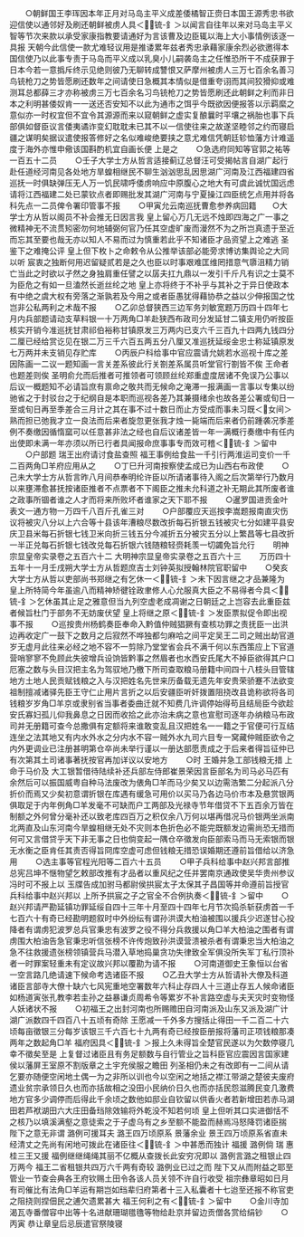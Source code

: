 <!-- { "loadSidebar": true } -->
　　○朝鲜国王李珲因本年正月对马岛主平义成差倭橘智正赍日本国王源秀忠书欲迎信使以通邻好及刷还朝鲜被虏人具＜锍-釒＞以闻言自往年以来对马岛主平义智等节次来款以承受家康指教要请通好为言该曹及边臣辄以海上大小事情例该逐一具报  天朝今此信使一款尤难轻议用是推诿累年兹者秀忠承藉家康余烈必欲邀得本国信使乃以此事专责于马岛而平义成以乳臭小儿嗣袭岛主之任惟恐所干不成获罪于日本今若一意撝斥终示见绝则彼乃无聊转成讐恨又萨摩州被虏人三万七百余名善习鸟铳枪刀之势皆愿刷还数年之间请使日急概其本情似是借重夸诩而其间狡猾抑或难测耳总都薛三才亦称被虏三万七百余名习鸟铳枪刀之势皆愿刷还此朝鲜之利而非日本之利明甚倭奴肯一一送还否安知不以此为通市之饵乎今既欲因便报答以示羁縻之意似亦一时权宜但不宜令其源源而来以窥朝鲜之虚实复酿曩时平壤之祸胎也事下兵部俱如督臣议言倭夷谲诈变幻耽耽未已其不以一信使往来之故遂坚睦邻之约而寝启疆之谋明矣据议遣使报答修好之名似难峻绝要挟之意尤难信凭朝廷轸恤藩方计难遥度于海外亦惟申儆该国斟酌机宜自画长便  上是之
　　○急选府同知等官郭之祐等一百五十二员
　　○壬子大学士方从哲言适接蓟辽总督汪可受揭帖言自湖广起行赴任道经河南见各处地方旱蝗相继民不聊生汹汹思乱因思湖广河南及江西福建四省巡抚一时俱缺弹压无人万一饥民啸呼倭虏响应中原腹心之地大有可虞此诚忧国远虑请将江西福建二处已蒙钦点者即赐批发其湖广河南与宁夏操江四臣统乞点用并将各科先点一二员俾令署印管事不报
　　○甲寅允云南巡抚曹愈参养病回籍　　○大学士方从哲以阁员不补会推无日因言我  皇上留心万几无远不烛即四海之广一事之微精神无不流贯矧密勿何地辅弼何官乃任其空虚旷废而漫然不为之所岂真遗于至近而忘其至要也哉无亦以知人不易而过为慎重若此乎不知诸臣才品资望上之难逃  圣鉴下之难掩公评  皇上但下枚卜之命敕令从公推举该部必能旁求博访集舆论之大同以听  宸衷之独断何用迟留疑贰若是之久也臣以时事艰难匡维罔措意气隳沮精力销亡当此之时欲以孑然之身独肩重任譬之以孱夫扛九鼎以一发引千斤凡有识之士莫不为臣危之有如一旦溘然长逝丝纶之地  皇上亦将终于不补乎与其补之于异日使政本有中绝之虞大权有旁落之渐孰若及今用之或者臣愚犹得藉协恭之益以少伸报国之忱岂非公私两利之术哉不报
　　○乙卯总督狭西三边军务刘敏宽题万历四十四年七月内兵部题请动支草料银一十万两角□羊赴狭西布政司分发延甘二镇支用仍听按臣核实开销今准巡抚甘肃祁伯裕称甘镇原发三万两内已支六千三百九十四两九钱四分二厘已经给赏讫见在银二万三千六百五两五分八厘又准巡抚延绥金忠士称延镇原发七万两并未支销见存贮库
　　○丙辰户科给事中官应震请允姚若水巡视十库之差因陈画一二议一题知画一言关差系彼此行关劄差系属员听堂官行劄皆不俟  王命者也题差则俟  圣明俞允而后推者可推领者可领顾丝纶郑重虚度居诸不免误乃公事以后议一概题知不必请旨庶有禀命之敬共而无候命之淹滞一报满画一言事以专集以纷驰省之于封驳台之于纪纲自是本职而巡视各差乃其兼摄绪余也故各差公署或旬日一至或旬日再至季差合三月计之其在事不过十数日而止方受成而事未习既＜女间＞熟而担已弛我才立一良法而后来者旋忽更张我才烛一毙端而后来者仍前踵袭况季差例不奏缴因循惰窳可以任意甚非法之经也自后议诸差皆一年一满概行奏缴中有任内出使即未满一年亦须以所已行者具闻报命庶事事专而效可稽＜锍-釒＞留中
　　○户部题  瑞王出府请讨食盐查照  福王事例给食盐一千引行两淮运司变价一千二百两角□羊府应用从之
　　○丁巳升河南按察使孟成已为山西右布政使
　　○己未大学士方从哲言昨八月间恭奉明纶许臣以所请诸事待入阁之后次第举行乃数月以来壅滞愈甚抚按诸臣推者不点票者不下阁臣之推未允科道之补无期此其所废者谁之政事所锢者谁之人才而将来所败坏者谁家之天下耶不报
　　○暹罗国进贡金叶表文一通方物一万四千八百斤孔雀三对
　　○户部覆应天巡按李嵩题报南直灾伤议将被灾八分以上六合等十县该年漕粮尽数改折每石折银五钱被灾七分如建平县安庆卫县米每石折银七钱卫米向折三钱五分今减折五分被灾五分以上繁昌等七县改折一半正兑每石折银七钱改兑每石折银六钱随粮轻赍耗羡一切蠲免旨允行
　　明神宗显皇帝实录卷之五百六十二
大明神宗显皇帝实录卷之五百六十三
　　万历四十五年十一月壬戌朔大学士方从哲题庶吉士刘钟英拟授翰林院官职留中
　　○癸亥大学士方从哲以吏部尚书郑继之有乞休一＜锍-釒＞未下因言继之才品兼隆为  皇上所特简今年虽逾八而精神矫徤铨政聿修人心允服真大臣之不易得者今具＜锍-釒＞乞休虽其止足之雅意但当九列空虚老成凋谢之日朝廷之上岂容去此重臣兹者候旨杜门于部务不无妨废伏望  皇上将继之原＜锍-釒＞发臣票拟促令即出视事不报
　　○巡按贵州杨鹤奏臣奉命入黔值仲贼猖獗有查核功罪之责抚臣一出洪边再收定广一鼓下之数月之后寂然不哗独都匀麻哈之间平定吴王二司之贼出劫官道岁无虚月此往来必经之地不容不一剪除乃堂堂省会兵不满千何以东西策应上下官道营哨寥寥不免顾此失彼增兵设饷皆黔事之然眉者也水西安氏尾大不掉臣欲得其户口厄塞之数与头目汉把主名为驾驭地乃檄下所司查取粮马册籍中间四十八枝头目管辖地方土地人民贡赋钱粮之入与汉把姓名先世来历备载无遗先年安贵荣骄蹇不法欲变  祖制擅减诸驿先臣王守仁止用片言折之以后安疆臣听奸拨置阻挠改县诡称欲将各司钱粮岁岁角□羊京或隶别省当事者委曲迁就不知费几许调停始得苟且结局臣今欲趁安氏寡妇孤儿仰我鼻息之日因而收拾之此亦治未病之意也宣慰司逐年办纳粮马布政司并无册籍可查今总撒俱有定额将来谁敢变乱且汉把姓名一一籍之于官便可行互结连坐之法其地又有内水外水之分内水不容一贼外水九司六目专一窝藏仲贼臣欲令之内外更调业已注册甚明第仓卒尚未举行谨以一册达部愿责成之于后来者得旨征仲已有次第其土司诸事著抚按官再加详议以安地方
　　○时  王婚并急工部钱粮无措  上命于马价及  大工银暂借待陆续补还兵部左侍郎崔景荣因言臣部名为司马必马匹有余然后可以振国威粤自种马法废改为俵角□羊而马少矣又以边需浩繁二分起派八分折价而焉又少矣初意谓折银在库遇有缓急可用价以买马乃各边马价市本及悬赏银两俱取足于内年例角□羊发毫不可缺而户工两部及光禄寺节年借贷不下五百余万皆在制额之外何曾分毫补还以致老库四百万之积仅余八万何以堪再借况马价银两坐派南北两直及山东河南今旱蝗相继无处不灾则本色折色必不能完既额发边需尚恐无措而何可又言借贷乎天下非无事之日也倘变起一隅仓卒徵发向臣部索马而马无索银而银无水衡之臣肯任其责否得旨冏库空虚可虑但钱粮无措恐误婚期还遵前旨借给以济急用
　　○选主事等官程光阳等二百六十五员
　　○甲子兵科给事中赵兴邦言部推总宪吕坤不惬物望乞敕部改推有才品者以重风纪之任并罢南京通政使吴华贵州参议冯时可不报上以  玉牒告成加驸马都尉侯拱宸太子太保其子昌国等并命遵前旨授官兵科给事中赵兴邦以  上所予拱宸之子之官全不合例执奏＜锍-釒＞留中
　　○赵兴邦请严勘延镇功罪延绥自四十三年十月至四十四年七月节次捣杀斩获虏首一千七百六十有奇已经勘明题叙时中外纷纭有谓孙洪谟大柏油被围以援兵少迟遂甘心投降者有谓虏犯波罗总兵官秉忠有波罗之役不得分兵救援以角□羊大柏油之围者有谓虏围大柏油告急官秉忠听信张榜不许传炮致孙洪谟营溃被杀者有谓秉忠当大柏油之急不往救援遗张榜领镇营兵马潜入草地捣巢贪功失律致全军俱没所失军丁私行顶补者一时罪案轻重未有定议故兴邦以覆勘为请不报
　　○河南道御史王象恒以台省一空言路几绝请速下候命考选诸臣不报
　　○乙丑大学士方从哲请补大僚及科道诸臣言部寺大僚十缺六七风宪重地空署数年六科止存四人十三道止存五人候命诸臣如杨道寅张孔教李若圭孙之益暴谦贞周希令等累岁不补言路空虚与夫天灾时变物怪人妖诸状不报
　　○初福王之出封河南也所赐赡田自河南派及山东又派及湖广计湖广派数四千四百八十五顷有奇除  王愿减一千外多方搜括止得田一千二百二十六顷每亩徵银三分每岁该银三千六百七十九两有奇已经按臣册报将藩司正项钱粮那凑两年之数起角□羊  福府因具＜锍-釒＞报上久未得旨全楚官民遂以为欠数停寝几幸不徵矣至是  上复督过诸臣且有务足额数与自行管业之旨科臣官应震因言国家建侯以藩屏王室原不割版章之土宇充侯服之瞻田  列圣相仍未之有改即有一二间从请乞要亦随便空闲地土偶一为之非所以训也今以空闲之地括之襟江带湖之楚彼夫废府遗业贫宗承领日久也而亦括故相之没田小民纳价日久也而亦括民怨滋腾民变几激费地方官多少调停而后得此千余顷之数他如邸业自钦留以供香火者若新增田若赤马湖田若芦袱湖田六大庄田备珰除效输将外乾没不知若何顷  皇上但听其口实进御恬不之核乃以填溪满壑之意徒索之于子虚乌有之乡至额不能盈而赫焉冯怒降罚诸臣揣  陛下之意无非谓  潞例可援耳夫  潞王四万顷原系  景藩余业  景王四万顷原系省直未经清丈之先尚有闲地可拨此在诸臣往＜锍-釒＞中甚悉而独计  福援  潞例倘  瑞  惠  桂三王又援  福例继继绳绳其丽不亿概从查拨长此安穷况即以  潞例言潞之租银止四万两今  福王二省租银共四万六千两有奇较  潞例业已过之而  陛下又从而附益之耶至管业一节查会典各王府钦赐土田令各该人员关领不许自行收受  祖宗彝章昭如日月有司催比有法角□羊运有期岂如珰辈归府第者十三入私囊者十七迨至还报不称官吏之阻挠则捏佃民之逋欠遗累甚大  福王何利之有＜锍-釒＞留中
　　○金川寺加渴瓦寺番僧容中出等十名进献珊瑚氆氇等物给赴京并留边贡僧各赏给绢钞
　　○丙寅  恭让章皇后忌辰遣官祭陵寝
